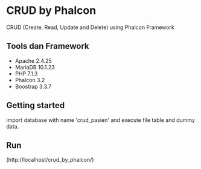# CRUD by Phalcon

 CRUD (Create, Read, Update and Delete) using Phalcon Framework

## Tools dan Framework
* Apache 2.4.25
* MariaDB 10.1.23
* PHP 7.1.3
* Phalcon 3.2
* Boostrap 3.3.7

## Getting started

import database with name 'crud_pasien' and execute file table and dummy data.

## Run 

(http://localhost/crud_by_phalcon/)

